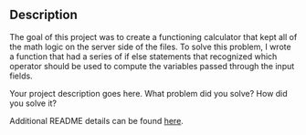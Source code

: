 
## Description
The goal of this project was to create a functioning calculator that kept all of the math logic on the server side of the files. To solve this problem, I wrote a function that had a series of if else statements that recognized which operator should be used to compute the variables passed through the input fields.

Your project description goes here. What problem did you solve? How did you solve it?

Additional README details can be found [here](https://github.com/PrimeAcademy/readme-template/blob/master/README.md).
